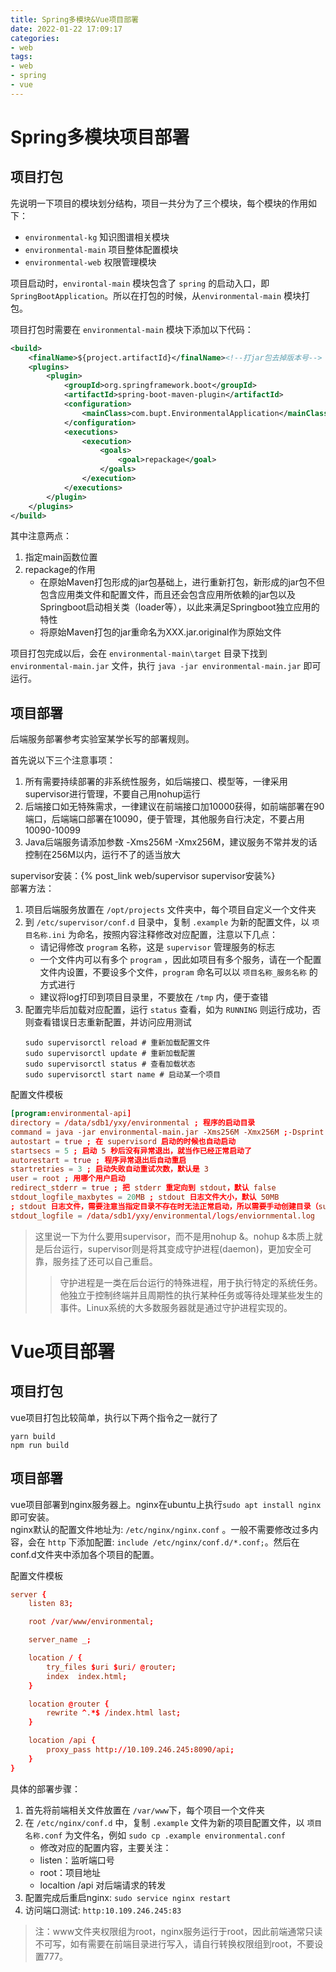 ```yaml
---
title: Spring多模块&Vue项目部署
date: 2022-01-22 17:09:17
categories:
- web
tags:
- web
- spring
- vue
---
```


# Spring多模块项目部署
## 项目打包
先说明一下项目的模块划分结构，项目一共分为了三个模块，每个模块的作用如下：
+ `environmental-kg` 知识图谱相关模块
+ `environmental-main` 项目整体配置模块
+ `environmental-web` 权限管理模块

项目启动时，`environtal-main` 模块包含了 `spring` 的启动入口，即`SpringBootApplication`。所以在打包的时候，从`environmental-main` 模块打包。  

项目打包时需要在 `environmental-main` 模块下添加以下代码：
``` xml
<build>
    <finalName>${project.artifactId}</finalName><!--打jar包去掉版本号-->
    <plugins>
        <plugin>
            <groupId>org.springframework.boot</groupId>
            <artifactId>spring-boot-maven-plugin</artifactId>
            <configuration>
                <mainClass>com.bupt.EnvironmentalApplication</mainClass>
            </configuration>
            <executions>
                <execution>
                    <goals>
                        <goal>repackage</goal>
                    </goals>
                </execution>
            </executions>
        </plugin>
    </plugins>
</build>
```
其中注意两点：
1. 指定main函数位置
2. repackage的作用
   + 在原始Maven打包形成的jar包基础上，进行重新打包，新形成的jar包不但包含应用类文件和配置文件，而且还会包含应用所依赖的jar包以及Springboot启动相关类（loader等），以此来满足Springboot独立应用的特性
   + 将原始Maven打包的jar重命名为XXX.jar.original作为原始文件

项目打包完成以后，会在 `environmental-main\target` 目录下找到 `environmental-main.jar` 文件，执行 `java -jar environmental-main.jar` 即可运行。

## 项目部署
后端服务部署参考实验室某学长写的部署规则。  

首先说以下三个注意事项：
1. 所有需要持续部署的非系统性服务，如后端接口、模型等，一律采用supervisor进行管理，不要自己用nohup运行
2. 后端接口如无特殊需求，一律建议在前端接口加10000获得，如前端部署在90端口，后端端口部署在10090，便于管理，其他服务自行决定，不要占用10090-10099
3. Java后端服务请添加参数 -Xms256M -Xmx256M，建议服务不常并发的话控制在256M以内，运行不了的适当放大

supervisor安装：{% post_link web/supervisor supervisor安装%}  
部署方法：  
1. 项目后端服务放置在 `/opt/projects` 文件夹中，每个项目自定义一个文件夹
2. 到 `/etc/supervisor/conf.d` 目录中，复制 `.example` 为新的配置文件，以 `项目名称.ini` 为命名，按照内容注释修改对应配置，注意以下几点：
   + 请记得修改 `program` 名称，这是 `supervisor` 管理服务的标志
   + 一个文件内可以有多个 `program` ，因此如项目有多个服务，请在一个配置文件内设置，不要设多个文件，`program` 命名可以以 `项目名称_服务名称` 的方式进行
   + 建议将log打印到项目目录里，不要放在 `/tmp` 内，便于查错
3. 配置完毕后加载对应配置，运行 `status` 查看，如为 `RUNNING` 则运行成功，否则查看错误日志重新配置，并访问应用测试
    ``` shell
    sudo supervisorctl reload # 重新加载配置文件
    sudo supervisorctl update # 重新加载配置
    sudo supervisorctl status # 查看加载状态
    sudo supervisorctl start name # 启动某一个项目
    ```
配置文件模板
``` conf
[program:environmental-api]
directory = /data/sdb1/yxy/environmental ; 程序的启动目录
command = java -jar environmental-main.jar -Xms256M -Xmx256M ;-Dsprint.config.location=./application.properties 启动命令，可以看出与手动在命令行启动的命令是一样的
autostart = true ; 在 supervisord 启动的时候也自动启动
startsecs = 5 ; 启动 5 秒后没有异常退出，就当作已经正常启动了
autorestart = true ; 程序异常退出后自动重启
startretries = 3 ; 启动失败自动重试次数，默认是 3
user = root ; 用哪个用户启动
redirect_stderr = true ; 把 stderr 重定向到 stdout，默认 false
stdout_logfile_maxbytes = 20MB ; stdout 日志文件大小，默认 50MB
; stdout 日志文件，需要注意当指定目录不存在时无法正常启动，所以需要手动创建目录（supervisord 会自动创建日志文件）
stdout_logfile = /data/sdb1/yxy/environmental/logs/enviornmental.log
```

> 这里说一下为什么要用supervisor，而不是用nohup &。nohup &本质上就是后台运行，supervisor则是将其变成守护进程(daemon)，更加安全可靠，服务挂了还可以自己重启。
> > 守护进程是一类在后台运行的特殊进程，用于执行特定的系统任务。他独立于控制终端并且周期性的执行某种任务或等待处理某些发生的事件。Linux系统的大多数服务器就是通过守护进程实现的。


# Vue项目部署
## 项目打包
vue项目打包比较简单，执行以下两个指令之一就行了
``` shell
yarn build
npm run build
```

## 项目部署
vue项目部署到nginx服务器上。nginx在ubuntu上执行`sudo apt install nginx`即可安装。  
nginx默认的配置文件地址为: `/etc/nginx/nginx.conf` 。一般不需要修改过多内容，会在 `http` 下添加配置: `include /etc/nginx/conf.d/*.conf;`。然后在conf.d文件夹中添加各个项目的配置。

配置文件模板
``` conf
server {
	listen 83;

	root /var/www/environmental;

	server_name _;

	location / {
		try_files $uri $uri/ @router;
        index  index.html;
	}

	location @router {
        rewrite ^.*$ /index.html last;
	}

	location /api {
        proxy_pass http://10.109.246.245:8090/api;
	}
}
```

具体的部署步骤：
1. 首先将前端相关文件放置在 `/var/www`下，每个项目一个文件夹
2. 在 `/etc/nginx/conf.d` 中，复制 `.example` 文件为新的项目配置文件，以 `项目名称.conf` 为文件名，例如
`sudo cp .example environmental.conf`
   + 修改对应的配置内容，主要关注：
   + listen：监听端口号
   + root：项目地址
   + localtion /api 对后端请求的转发	
3. 配置完成后重启nginx: `sudo service nginx restart`
4. 访问端口测试: `http:10.109.246.245:83`  

> 注：www文件夹权限组为root，nginx服务运行于root，因此前端通常只读不可写，如有需要在前端目录进行写入，请自行转换权限组到root，不要设置777。

